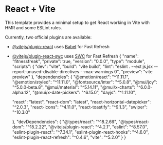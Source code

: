 # React + Vite

This template provides a minimal setup to get React working in Vite with HMR and some ESLint rules.

Currently, two official plugins are available:

- [@vitejs/plugin-react](https://github.com/vitejs/vite-plugin-react/blob/main/packages/plugin-react/README.md) uses [Babel](https://babeljs.io/) for Fast Refresh
- [@vitejs/plugin-react-swc](https://github.com/vitejs/vite-plugin-react-swc) uses [SWC](https://swc.rs/) for Fast Refresh
{
  "name": "fitnessfreak",
  "private": true,
  "version": "0.0.0",
  "type": "module",
  "scripts": {
    "dev": "vite",
    "build": "vite build",
    "lint": "eslint . --ext js,jsx --report-unused-disable-directives --max-warnings 0",
    "preview": "vite preview"
  },
  "dependencies": {
    "@emotion/react": "^11.11.1",
    "@emotion/styled": "^11.11.0",
    "@fontsource/inter": "^5.0.8",
    "@mui/joy": "^5.0.0-beta.8",
    "@mui/material": "^5.14.11",
    "@mui/x-charts": "^6.0.0-alpha.12",
    "@mui/x-date-pickers": "^6.15.0",
    "dayjs": "^1.11.10",
    
    "react": "latest",
    "react-dom": "latest",
    "react-horizontal-datepicker": "^2.0.3",
    "react-icons": "^4.11.0",
    "react-toastify": "^9.1.3",
    "swiper": "^10.3.0"

  },
  "devDependencies": {
    "@types/react": "^18.2.66",
    "@types/react-dom": "^18.2.22",
    "@vitejs/plugin-react": "^4.2.1",
    "eslint": "^8.57.0",
    "eslint-plugin-react": "^7.34.1",
    "eslint-plugin-react-hooks": "^4.6.0",
    "eslint-plugin-react-refresh": "^0.4.6",
    "vite": "^5.2.0"
  }
}